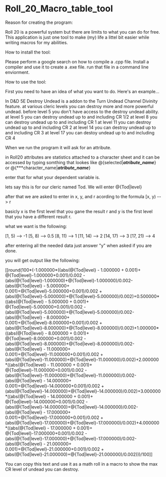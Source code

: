 # Roll_20_Macro_table_tool



Reason for creating the program:

Roll 20 is a powerful system but there are limits to what you can do for free. 
This application is just one tool to make (my) life a littel bit easier while 
writing macros for my abilities. 



How to install the tool:

Please perform a google search on how to compile a .cpp file.
Install a compiler and use it to create a .exe file.
run that file in a command line enviorment.



How to use the tool:

First you need to have an idea of what you want to do.
Here's an example...

In D&D 5E Destroy Undead is a addon to the Turn Undead Channel Divinity feature.
at various cleric levels you can destroy more and more powerful undead.
before level 5 you don't have access to the destroy undead ability.
at level 5 you can destroy undead up to and including CR 1/2
at level 8 you can destroy undead up to and including CR 1
at level 11 you can destroy undead up to and including CR 2
at level 14 you can destroy undead up to and including CR 3
at level 17 you can destoy undead up to and including CR 4

When we run the program it will ask for an attribute.

in Roll20 attributes are statistics attached to a character sheet and it can be accessed
by typing somthing that lookes like @{selected|***atribute_name***} or @{***character_name|***atribute_name***}

enter that for what your dependent variable is. 

lets say this is for our cleric named Tod. We will enter @{Tod|level}

after that we are asked to enter in x, y, and r acording to the formula \[x, y) --> r

basicly x is the first level that you gane the result r and y is the first level that you have a different result r.

what we want is the following:

\[1,  5) --> -1 
\[5,  8) --> 0.5
\[8,  11) --> 1
\[11, 14) --> 2
\[14, 17) --> 3
\[17, 21) --> 4

after entering all the needed data just answer "y" when asked if you are done.

you will get output like the following:

\[\[round(100*(-1.000000*((abs(@{Tod|level} - 1.000000 + 0.001)+ @{Tod|level}-1.000000+0.001)/0.002 - (abs(@{Tod|level}-1.000000)+@{Tod|level}-1.000000)/0.002- (abs(@{Tod|level} - 5.000000+ 0.001)+@{Tod|level}-5.000000+0.001)/0.002 + (abs(@{Tod|level}-5.000000)+@{Tod|level}-5.000000)/0.002)+0.500000*((abs(@{Tod|level} - 5.000000 + 0.001)+ @{Tod|level}-5.000000+0.001)/0.002 - (abs(@{Tod|level}-5.000000)+@{Tod|level}-5.000000)/0.002- (abs(@{Tod|level} - 8.000000+ 0.001)+@{Tod|level}-8.000000+0.001)/0.002 + (abs(@{Tod|level}-8.000000)+@{Tod|level}-8.000000)/0.002)+1.000000*((abs(@{Tod|level} - 8.000000 + 0.001)+ @{Tod|level}-8.000000+0.001)/0.002 - (abs(@{Tod|level}-8.000000)+@{Tod|level}-8.000000)/0.002- (abs(@{Tod|level} - 11.000000+ 0.001)+@{Tod|level}-11.000000+0.001)/0.002 + (abs(@{Tod|level}-11.000000)+@{Tod|level}-11.000000)/0.002)+2.000000*((abs(@{Tod|level} - 11.000000 + 0.001)+ @{Tod|level}-11.000000+0.001)/0.002 - (abs(@{Tod|level}-11.000000)+@{Tod|level}-11.000000)/0.002- (abs(@{Tod|level} - 14.000000+ 0.001)+@{Tod|level}-14.000000+0.001)/0.002 + (abs(@{Tod|level}-14.000000)+@{Tod|level}-14.000000)/0.002)+3.000000*((abs(@{Tod|level} - 14.000000 + 0.001)+ @{Tod|level}-14.000000+0.001)/0.002 - (abs(@{Tod|level}-14.000000)+@{Tod|level}-14.000000)/0.002- (abs(@{Tod|level} - 17.000000+ 0.001)+@{Tod|level}-17.000000+0.001)/0.002 + (abs(@{Tod|level}-17.000000)+@{Tod|level}-17.000000)/0.002)+4.000000*((abs(@{Tod|level} - 17.000000 + 0.001)+ @{Tod|level}-17.000000+0.001)/0.002 - (abs(@{Tod|level}-17.000000)+@{Tod|level}-17.000000)/0.002- (abs(@{Tod|level} - 21.000000+ 0.001)+@{Tod|level}-21.000000+0.001)/0.002 + (abs(@{Tod|level}-21.000000)+@{Tod|level}-21.000000)/0.002)))/100]]

You can copy this text and use it as a math roll in a macro to show the max CR level of undead you can destroy.
